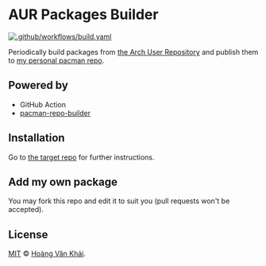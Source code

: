 # AUR Packages Builder

[![.github/workflows/build.yaml](https://github.com/KSXGitHub/aur-packages-builder-1/workflows/.github/workflows/build.yaml/badge.svg)](https://github.com/KSXGitHub/aur-packages-builder-1/actions)

Periodically build packages from [the Arch User Repository](https://aur.archlinux.org) and publish them to [my personal pacman repo](https://github.com/KSXGitHub/pacman-repo).

## Powered by

* GitHub Action
* [pacman-repo-builder](https://github.com/pacman-repo-builder)

## Installation

Go to [the target repo](https://github.com/KSXGitHub/pacman-repo) for further instructions.

## Add my own package

You may fork this repo and edit it to suit you (pull requests won't be accepted).

## License

[MIT](https://git.io/JTEFP) © [Hoàng Văn Khải](https://ksxgithub.github.io).
